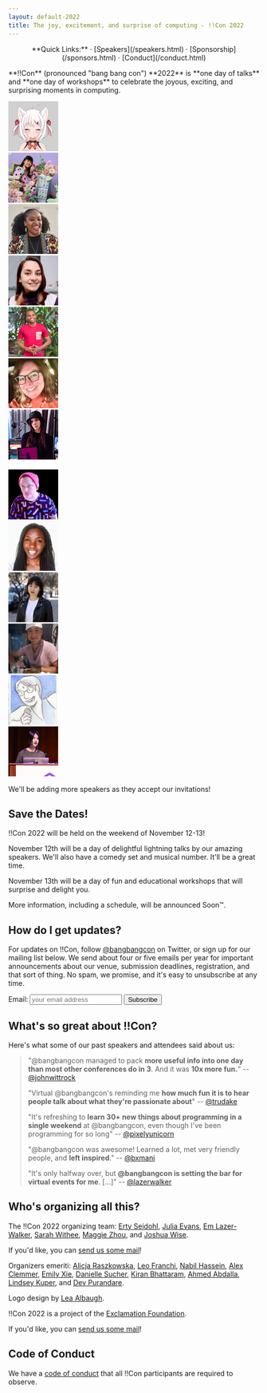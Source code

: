 ```yaml
---
layout: default-2022
title: The joy, excitement, and surprise of computing - !!Con 2022
---
```


<p style="text-align: center;">
  **Quick Links:**
  &middot;
  [Speakers](/speakers.html)
  &middot;
  [Sponsorship](/sponsors.html)
  &middot;
  [Conduct](/conduct.html)
</p>

<p id="blurb">**!!Con** (pronounced "bang bang con") **2022** is **one day of talks** and **one day of workshops** to celebrate the
joyous, exciting, and surprising moments in computing.
</p>

<div class="speaker-pics" markdown="0">
  <div><a href="./speakers.html#aki-van-ness"><img height="100" width="100" src="/images/speakers/thumbnail/aki-van-ness.png" alt="Aki Van Ness" /></a></div>
  <div><a href="./speakers.html#amy-wibowo"><img height="100" width="100" src="/images/speakers/thumbnail/amy-wibowo.png" alt="Amy Wibowo" /></a></div>
  <div><a href="./speakers.html#aniyia-williams"><img height="100" width="100" src="/images/speakers/thumbnail/aniyia-williams.png" alt="Aniyia Williams" /></a></div>
  <div><a href="./speakers.html#anjana-vakil"><img height="100" width="100" src="/images/speakers/thumbnail/anjana-vakil.png" alt="Anjana Vakil" /></a></div>
  <div><a href="./speakers.html#anuoluwapo-karounwi"><img height="100" width="100" src="/images/speakers/thumbnail/anuoluwapo-karounwi.png" alt="Anuoluwapo Karounwi" /></a></div>
  <div><a href="./speakers.html#ashlee-boyer"><img height="100" width="100" src="/images/speakers/thumbnail/ashlee-boyer.png" alt="Ashlee Boyer" /></a></div>
  <div><a href="./speakers.html#char-stiles"><img height="100" width="100" src="/images/speakers/thumbnail/char-stiles.png" alt="Char Stiles" /></a></div>
  <br />  
  <div><a href="./speakers.html#fen-slattery"><img height="100" width="100" src="/images/speakers/thumbnail/fen-slattery.png" alt="Fen Slattery" /></a></div>
  <div><a href="./speakers.html#marlene-mhangami"><img height="100" width="100" src="/images/speakers/thumbnail/marlene-mhangami.png" alt="Marlene Mhangami" /></a></div>
  <div><a href="./speakers.html#nicole-he"><img height="100" width="100" src="/images/speakers/thumbnail/nicole-he.png" alt="Nicole He" /></a></div>
  <div><a href="./speakers.html#omar-rizwan"><img height="100" width="100" src="/images/speakers/thumbnail/omar-rizwan.png" alt="Omar Rizwan" /></a></div>
  <div><a href="./speakers.html#sumana-harihareswara"><img height="100" width="100" src="/images/speakers/thumbnail/sumana-harihareswara.png" alt="Sumana Harihareswara" /></a></div>
  <div><a href="./speakers.html#wenting-zhang"><img height="100" width="100" src="/images/speakers/thumbnail/wenting-zhang.png" alt="Wenting Zhang" /></a></div>
</div>

We'll be adding more speakers as they accept our invitations!

## Save the Dates!

!!Con 2022 will be held on the weekend of November 12-13!

November 12th will be a day of delightful lightning talks by our amazing speakers. We'll also have a comedy set and musical number. It'll be a great time.

November 13th will be a day of fun and educational workshops that will surprise and delight you.

More information, including a schedule, will be announced Soon&trade;.

## How do I get updates?

For updates on !!Con, follow
[@bangbangcon](https://twitter.com/bangbangcon) on Twitter, or sign up
for our mailing list below.  We send about four or five emails per year for important announcements about our venue, 
submission deadlines, registration, and that sort of thing.  No spam, we promise, and it's easy to unsubscribe at any 
time.

<!-- Begin MailChimp Signup Form -->
<div id="mc_embed_signup">
<form action="https://bangbangcon.us3.list-manage.com/subscribe/post?u=37b924b9d7d71dc7aa1a52b4c&amp;id=9f9ec7c469" method="post" id="mc-embedded-subscribe-form" name="mc-embedded-subscribe-form" class="validate" target="_blank" style="background-color: inherit;" novalidate>
<div class="mc-field-group">
<label for="mce-EMAIL">Email:</label>
<input type="email" value="" name="EMAIL" class="required email" id="mce-EMAIL" placeholder='your email address'>
<input type="submit" value="Subscribe" name="subscribe" id="mc-embedded-subscribe" class="button">
</div>
<div id="mce-responses" class="clear">
<div class="response" id="mce-error-response" style="display:none"></div>
<div class="response" id="mce-success-response" style="display:none"></div>
</div>
<!-- real people should not fill this in and expect good things - do not remove this or risk form bot signups-->
<div style="position: absolute; left: -50020px;">
<input type="text" name="b_37b924b9d7d71dc7aa1a52b4c_9f9ec7c469" value="">
</div>
</form>
</div>

<a name="testimonials" id="testimonials"></a>

## What's so great about !!Con?

Here's what some of our past speakers and attendees said about us:

> "@bangbangcon managed to pack **more useful info into one day than most other conferences do in 3**. And it was **10x more fun.**"
> -- [@johnwittrock](https://twitter.com/johnwittrock/status/861206986448404481)
>
> "Virtual @bangbangcon's reminding me **how much fun it is to hear people
> talk about what they're passionate about**"
> -- [@trudake](https://twitter.com/trudake/status/1259231865212481537)
>
> "It's refreshing to **learn 30+ new things about programming in a single weekend** at @bangbangcon, even though I've been programming for so long"
> -- [@pixelyunicorn](https://twitter.com/pixelyunicorn/status/861690031370645504)
>
> "@bangbangcon was awesome!  Learned a lot, met very friendly people, and **left inspired**."
> -- [@bxmani](https://twitter.com/bxmani/status/861400448107937792)
>
> "It's only halfway over, but **@bangbangcon is setting the bar for virtual
> events for me**.  [...]"
> -- [@lazerwalker](https://twitter.com/lazerwalker/status/1259238259328237568)

<a name="organizers"></a>

## Who's organizing all this?

The !!Con 2022 organizing team:
[Erty Seidohl](https://twitter.com/ertyseidohl),
[Julia Evans](https://twitter.com/b0rk),
[Em Lazer-Walker](https://twitter.com/lazerwalker),
[Sarah Withee](https://twitter.com/geekygirlsarah),
[Maggie Zhou](https://twitter.com/zmagg),
and [Joshua Wise](https://joshuawise.com/).

If you'd like, you can [send us some mail](mailto:2022-organizers@exclamation.foundation)!

Organizers emeriti: [Alicja Raszkowska](https://twitter.com/mamrotynka), [Leo Franchi](https://twitter.com/lfranchi), [Nabil Hassein](https://twitter.com/NabilHassein),
[Alex Clemmer](https://twitter.com/hausdorff_space),
[Emily Xie](https://twitter.com/emilyxxie), [Danielle Sucher](https://twitter.com/DanielleSucher), 
[Kiran Bhattaram](https://twitter.com/kiranb), [Ahmed Abdalla](https://twitter.com/simplyahmaz1ng),
[Lindsey Kuper](http://composition.al/), and [Dev Purandare](https://twitter.com/Dev14e).

Logo design by
[Lea Albaugh](https://twitter.com/doridoidea).


!!Con 2022 is a project of the [Exclamation Foundation](https://exclamation.foundation).


If you'd like, you can [send us some mail](mailto:2022-organizers@exclamation.foundation)!


## Code of Conduct

We have a [code of conduct](conduct.html) that all !!Con participants are required to observe.
